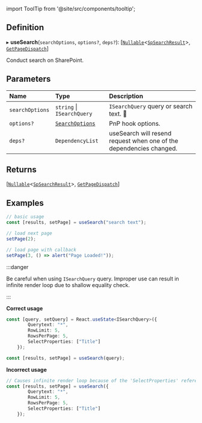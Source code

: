 import ToolTip from '@site/src/components/tooltip';

## Definition

▸ **useSearch**(`searchOptions`, `options?`, `deps?`): [[`Nullable`](../Types/NullableT.md)<[`SpSearchResult`](../Interfaces/SpSearchResult.md)\>, [`GetPageDispatch`](../Types/GetPageDispatch.md)]

Conduct search on SharePoint.

## Parameters

| Name | Type | Description |
| :------ | :------ | :------ |
| `searchOptions` | `string` \| `ISearchQuery` | `ISearchQuery` query or search text. <ToolTip text="Changing the value repeats request">🚩</ToolTip> |
| `options?` | [`SearchOptions`](../Interfaces/SearchOptions.md) | PnP hook options. |
| `deps?` | `DependencyList` | useSearch will resend request when one of the dependencies changed. |

## Returns

[[`Nullable`](../Types/NullableT.md)<[`SpSearchResult`](../Interfaces/SpSearchResult.md)\>, [`GetPageDispatch`](../Types/GetPageDispatch.md)]

## Examples

```typescript
// basic usage
const [results, setPage] = useSearch("search text");

// load next page
setPage(2);

// load page with callback
setPage(3, () => alert("Page Loaded!"));
```

:::danger

Be careful when using `ISearchQuery` query. Improper use can result in infinite render loop due to shallow equality check.

:::

**Correct usage**

```typescript
const [query, setQuery] = React.useState<ISearchQuery>({
        Querytext: "*",
        RowLimit: 5,
        RowsPerPage: 5,
        SelectProperties: ["Title"]
	});

const [results, setPage] = useSearch(query);
```

**Incorrect usage**

```typescript
// Causes infinite render loop because of the 'SelectProperties' reference always changes and shallowEquality check always fails.
const [results, setPage] = useSearch({
        Querytext: "*",
        RowLimit: 5,
        RowsPerPage: 5,
        SelectProperties: ["Title"]
	});
```